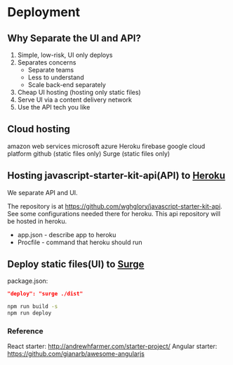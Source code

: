 # Deployment

## Why Separate the UI and API?

1. Simple, low-risk, UI only deploys
1. Separates concerns
    * Separate teams
    * Less to understand
    * Scale back-end separately
1. Cheap UI hosting (hosting only static files)
1. Serve UI via a content delivery network
1. Use the API tech you like

## Cloud hosting

amazon web services
microsoft azure
Heroku
firebase
google cloud platform
github (static files only)
Surge (static files only)

## Hosting javascript-starter-kit-api(API) to [Heroku](http://heroku.com)

We separate API and UI.

The repository is at <https://github.com/wghglory/javascript-starter-kit-api>. See some configurations needed there for heroku. This api repository will be hosted in heroku.

* app.json - describe app to heroku
* Procfile - command that heroku should run

## Deploy static files(UI) to [Surge](http://surge.sh)

package.json:

```json
"deploy": "surge ./dist"
```

```bash
npm run build -s
npm run deploy
```

### Reference

React starter: <http://andrewhfarmer.com/starter-project/>
Angular starter: <https://github.com/gianarb/awesome-angularjs>
